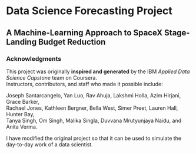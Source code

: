 # Data Science Forecasting Project
## A Machine-Learning Approach to SpaceX Stage-Landing Budget Reduction

### Acknowledgments
This project was originally **inspired and generated** by the IBM *Applied Data Science Capstone* team on Coursera.  
Instructors, contributors, and staff who made it possible include:  

Joseph Santarcangelo, Yan Luo, Rav Ahuja, Lakshmi Holla, Azim Hirjani, Grace Barker,  
Rachael Jones, Kathleen Bergner, Bella West, Simer Preet, Lauren Hall, Hunter Bay,  
Tanya Singh, Om Singh, Malika Singla, Duvvana Mrutyunjaya Naidu, and Anita Verma.  

I have modified the original project so that it can be used to simulate the day-to-day work of a data scientist.
